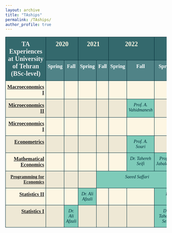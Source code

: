 ```yaml
---
layout: archive
title: "TAships"
permalink: /TAships/
author_profile: true
---
```


<table style="border-collapse:collapse;border-color:#93a1a1;border-spacing:0" class="tg"><thead>
<tr><th style="background-color:#34696d;border-color:#002b36;border-style:solid;border-width:1px;color:#efefef;font-family:Georgia, serif !important;font-size:20px;font-weight:bold;overflow:hidden;padding:10px 5px;text-align:center;vertical-align:top;word-break:normal" colspan="2" rowspan="2">TA Experiences<br>at University of Tehran<br>(BSc-level)</th><th style="background-color:#34696d;border-color:#002b36;border-style:solid;border-width:1px;color:#fdf6e3;font-family:Georgia, serif !important;font-size:20px;font-weight:bold;overflow:hidden;padding:10px 5px;text-align:center;vertical-align:top;word-break:normal" colspan="2">2020</th><th style="background-color:#34696d;border-color:#002b36;border-style:solid;border-width:1px;color:#fdf6e3;font-family:Georgia, serif !important;font-size:20px;font-weight:bold;overflow:hidden;padding:10px 5px;text-align:center;vertical-align:top;word-break:normal" colspan="2">2021</th>
<th style="background-color:#34696d;border-color:#002b36;border-style:solid;border-width:1px;color:#fdf6e3;font-family:Georgia, serif !important;font-size:20px;font-weight:bold;overflow:hidden;padding:10px 5px;text-align:center;vertical-align:top;word-break:normal" colspan="2">2022</th><th style="background-color:#34696d;border-color:#002b36;border-style:solid;border-width:1px;color:#fdf6e3;font-family:Georgia, serif !important;font-size:20px;font-weight:bold;overflow:hidden;padding:10px 5px;text-align:center;vertical-align:top;word-break:normal" colspan="2">2023</th></tr>
<tr><th style="background-color:#508387;border-color:#002b36;border-style:solid;border-width:1px;color:#ffffff;font-family:Georgia, serif !important;font-size:16px;font-weight:bold;overflow:hidden;padding:10px 5px;text-align:center;vertical-align:top;word-break:normal">Spring</th><th style="background-color:#508387;border-color:#002b36;border-style:solid;border-width:1px;color:#ffffff;font-family:Georgia, serif !important;font-size:16px;font-weight:bold;overflow:hidden;padding:10px 5px;text-align:center;vertical-align:top;word-break:normal">Fall</th><th style="background-color:#508387;border-color:#002b36;border-style:solid;border-width:1px;color:#ffffff;font-family:Georgia, serif !important;font-size:16px;font-weight:bold;overflow:hidden;padding:10px 5px;text-align:center;vertical-align:top;word-break:normal">Spring</th>
<th style="background-color:#508387;border-color:#002b36;border-style:solid;border-width:1px;color:#ffffff;font-family:Georgia, serif !important;font-size:16px;font-weight:bold;overflow:hidden;padding:10px 5px;text-align:center;vertical-align:top;word-break:normal">Fall</th><th style="background-color:#508387;border-color:#002b36;border-style:solid;border-width:1px;color:#ffffff;font-family:Georgia, serif !important;font-size:16px;font-weight:bold;overflow:hidden;padding:10px 5px;text-align:center;vertical-align:top;word-break:normal">Spring</th><th style="background-color:#508387;border-color:#002b36;border-style:solid;border-width:1px;color:#ffffff;font-family:Georgia, serif !important;font-size:16px;font-weight:bold;overflow:hidden;padding:10px 5px;text-align:center;vertical-align:top;word-break:normal">Fall</th>
<th style="background-color:#508387;border-color:#002b36;border-style:solid;border-width:1px;color:#ffffff;font-family:Georgia, serif !important;font-size:16px;font-weight:bold;overflow:hidden;padding:10px 5px;text-align:center;vertical-align:top;word-break:normal">Spring</th><th style="background-color:#508387;border-color:#002b36;border-style:solid;border-width:1px;color:#ffffff;font-family:Georgia, serif !important;font-size:16px;font-weight:bold;overflow:hidden;padding:10px 5px;text-align:center;vertical-align:top;word-break:normal">Fall</th></tr>
</thead>
<tbody>
<tr><td style="background-color:#fdf6e3;border-color:#002b36;border-style:solid;border-width:1px;color:#002b36;font-family:Georgia, serif !important;font-size:16px;font-weight:bold;overflow:hidden;padding:10px 5px;text-align:right;vertical-align:top;word-break:normal" colspan="2"><a href="https://www.dropbox.com/scl/fo/vh9hqig720chc0341pn0e/ABpnS633-q1Lies3luIrfJs?rlkey=vth1lk6vrr5trwgrhlu0rcisk&st=plaocl13&dl=0" target="_blank" rel="noopener noreferrer">Macroeconomics I</a></td><td style="background-color:#fdf6e3;border-color:#002b36;border-style:solid;border-width:1px;color:#002b36;font-family:Georgia, serif !important;font-size:14px;font-style:italic;overflow:hidden;padding:10px 5px;text-align:center;vertical-align:top;word-break:normal"></td>
<td style="background-color:#fdf6e3;border-color:#002b36;border-style:solid;border-width:1px;color:#002b36;font-family:Georgia, serif !important;font-size:14px;font-style:italic;overflow:hidden;padding:10px 5px;text-align:center;vertical-align:top;word-break:normal"></td><td style="background-color:#fdf6e3;border-color:#002b36;border-style:solid;border-width:1px;color:#002b36;font-family:Georgia, serif !important;font-size:14px;font-style:italic;overflow:hidden;padding:10px 5px;text-align:center;vertical-align:top;word-break:normal"></td><td style="background-color:#fdf6e3;border-color:#002b36;border-style:solid;border-width:1px;color:#002b36;font-family:Georgia, serif !important;font-size:14px;font-style:italic;overflow:hidden;padding:10px 5px;text-align:center;vertical-align:top;word-break:normal"></td>
<td style="background-color:#fdf6e3;border-color:#002b36;border-style:solid;border-width:1px;color:#002b36;font-family:Georgia, serif !important;font-size:14px;font-style:italic;overflow:hidden;padding:10px 5px;text-align:center;vertical-align:top;word-break:normal"></td><td style="background-color:#fdf6e3;border-color:#002b36;border-style:solid;border-width:1px;color:#002b36;font-family:Georgia, serif !important;font-size:14px;font-style:italic;overflow:hidden;padding:10px 5px;text-align:center;vertical-align:top;word-break:normal"></td><td style="background-color:#fdf6e3;border-color:#002b36;border-style:solid;border-width:1px;color:#002b36;font-family:Georgia, serif !important;font-size:14px;font-style:italic;overflow:hidden;padding:10px 5px;text-align:center;vertical-align:top;word-break:normal"></td>
<td style="background-color:#7ecbb9;border-color:#002b36;border-style:solid;border-width:1px;color:#002b36;font-family:Georgia, serif !important;font-size:14px;font-style:italic;overflow:hidden;padding:10px 5px;text-align:center;vertical-align:top;word-break:normal">Prof. M. Nouri</td></tr>
<tr><td style="background-color:#eee8d5;border-color:#002b36;border-style:solid;border-width:1px;color:#002b36;font-family:Georgia, serif !important;font-size:16px;font-weight:bold;overflow:hidden;padding:10px 5px;text-align:right;vertical-align:top;word-break:normal" colspan="2"><a href="https://www.dropbox.com/scl/fo/oklxdu57y23nkr1dp1vb0/AEehiy_CyDZZ_WEIvVEp2YA?rlkey=jnk0vhw2d181yjb190wym0pli&st=81mjyxkc&dl=0" target="_blank" rel="noopener noreferrer">Microeconomics II</a></td><td style="background-color:#eee8d5;border-color:#002b36;border-style:solid;border-width:1px;color:#002b36;font-family:Georgia, serif !important;font-size:14px;font-style:italic;overflow:hidden;padding:10px 5px;text-align:center;vertical-align:top;word-break:normal"></td>
<td style="background-color:#eee8d5;border-color:#002b36;border-style:solid;border-width:1px;color:#002b36;font-family:Georgia, serif !important;font-size:14px;font-style:italic;overflow:hidden;padding:10px 5px;text-align:center;vertical-align:top;word-break:normal"></td><td style="background-color:#eee8d5;border-color:#002b36;border-style:solid;border-width:1px;color:#002b36;font-family:Georgia, serif !important;font-size:14px;font-style:italic;overflow:hidden;padding:10px 5px;text-align:center;vertical-align:top;word-break:normal"></td><td style="background-color:#eee8d5;border-color:#002b36;border-style:solid;border-width:1px;color:#002b36;font-family:Georgia, serif !important;font-size:14px;font-style:italic;overflow:hidden;padding:10px 5px;text-align:center;vertical-align:top;word-break:normal"></td>
<td style="background-color:#eee8d5;border-color:#002b36;border-style:solid;border-width:1px;color:#002b36;font-family:Georgia, serif !important;font-size:14px;font-style:italic;overflow:hidden;padding:10px 5px;text-align:center;vertical-align:top;word-break:normal"></td><td style="background-color:#7ecbb9;border-color:#002b36;border-style:solid;border-width:1px;color:#002b36;font-family:Georgia, serif !important;font-size:14px;font-style:italic;overflow:hidden;padding:10px 5px;text-align:center;vertical-align:top;word-break:normal">Prof. A. Vahidmanesh</td><td style="background-color:#eee8d5;border-color:#002b36;border-style:solid;border-width:1px;color:#002b36;font-family:Georgia, serif !important;font-size:14px;font-style:italic;overflow:hidden;padding:10px 5px;text-align:center;vertical-align:top;word-break:normal"></td>
<td style="background-color:#eee8d5;border-color:#002b36;border-style:solid;border-width:1px;color:#002b36;font-family:Georgia, serif !important;font-size:14px;font-style:italic;overflow:hidden;padding:10px 5px;text-align:center;vertical-align:top;word-break:normal"></td></tr>
<tr><td style="background-color:#fdf6e3;border-color:#002b36;border-style:solid;border-width:1px;color:#002b36;font-family:Georgia, serif !important;font-size:16px;font-weight:bold;overflow:hidden;padding:10px 5px;text-align:right;vertical-align:top;word-break:normal" colspan="2"><a href="https://www.dropbox.com/scl/fo/oklxdu57y23nkr1dp1vb0/AEehiy_CyDZZ_WEIvVEp2YA?rlkey=jnk0vhw2d181yjb190wym0pli&st=81mjyxkc&dl=0" target="_blank" rel="noopener noreferrer">Microeconomics I</a></td><td style="background-color:#fdf6e3;border-color:#002b36;border-style:solid;border-width:1px;color:#002b36;font-family:Georgia, serif !important;font-size:14px;font-style:italic;overflow:hidden;padding:10px 5px;text-align:center;vertical-align:top;word-break:normal"></td>
<td style="background-color:#fdf6e3;border-color:#002b36;border-style:solid;border-width:1px;color:#002b36;font-family:Georgia, serif !important;font-size:14px;font-style:italic;overflow:hidden;padding:10px 5px;text-align:center;vertical-align:top;word-break:normal"></td><td style="background-color:#fdf6e3;border-color:#002b36;border-style:solid;border-width:1px;color:#002b36;font-family:Georgia, serif !important;font-size:14px;font-style:italic;overflow:hidden;padding:10px 5px;text-align:center;vertical-align:top;word-break:normal"></td><td style="background-color:#fdf6e3;border-color:#002b36;border-style:solid;border-width:1px;color:#002b36;font-family:Georgia, serif !important;font-size:14px;font-style:italic;overflow:hidden;padding:10px 5px;text-align:center;vertical-align:top;word-break:normal"></td>
<td style="background-color:#fdf6e3;border-color:#002b36;border-style:solid;border-width:1px;color:#002b36;font-family:Georgia, serif !important;font-size:14px;font-style:italic;overflow:hidden;padding:10px 5px;text-align:center;vertical-align:top;word-break:normal"></td><td style="background-color:#fdf6e3;border-color:#002b36;border-style:solid;border-width:1px;color:#002b36;font-family:Georgia, serif !important;font-size:14px;font-style:italic;overflow:hidden;padding:10px 5px;text-align:center;vertical-align:top;word-break:normal"></td><td style="background-color:#fdf6e3;border-color:#002b36;border-style:solid;border-width:1px;color:#002b36;font-family:Georgia, serif !important;font-size:14px;font-style:italic;overflow:hidden;padding:10px 5px;text-align:center;vertical-align:top;word-break:normal"></td>
<td style="background-color:#7ecbb9;border-color:#002b36;border-style:solid;border-width:1px;color:#002b36;font-family:Georgia, serif !important;font-size:14px;font-style:italic;overflow:hidden;padding:10px 5px;text-align:center;vertical-align:top;word-break:normal">Prof. N. Behradmehr</td></tr>
<tr><td style="background-color:#eee8d5;border-color:#002b36;border-style:solid;border-width:1px;color:#002b36;font-family:Georgia, serif !important;font-size:16px;font-weight:bold;overflow:hidden;padding:10px 5px;text-align:right;vertical-align:top;word-break:normal" colspan="2"><a href="https://www.dropbox.com/scl/fo/xz3ti0nouc26wlzvi1x4s/AB_b4ZmIJyx0bux8qOEjjvU?rlkey=2ypkw5a9nzj50r8qn70ep5a26&st=pgv9aeiw&dl=0" target="_blank" rel="noopener noreferrer">Econometrics</a></td><td style="background-color:#eee8d5;border-color:#002b36;border-style:solid;border-width:1px;color:#002b36;font-family:Georgia, serif !important;font-size:14px;font-style:italic;overflow:hidden;padding:10px 5px;text-align:center;vertical-align:top;word-break:normal"></td>
<td style="background-color:#eee8d5;border-color:#002b36;border-style:solid;border-width:1px;color:#002b36;font-family:Georgia, serif !important;font-size:14px;font-style:italic;overflow:hidden;padding:10px 5px;text-align:center;vertical-align:top;word-break:normal"></td><td style="background-color:#eee8d5;border-color:#002b36;border-style:solid;border-width:1px;color:#002b36;font-family:Georgia, serif !important;font-size:14px;font-style:italic;overflow:hidden;padding:10px 5px;text-align:center;vertical-align:top;word-break:normal"></td><td style="background-color:#eee8d5;border-color:#002b36;border-style:solid;border-width:1px;color:#002b36;font-family:Georgia, serif !important;font-size:14px;font-style:italic;overflow:hidden;padding:10px 5px;text-align:center;vertical-align:top;word-break:normal"></td>
<td style="background-color:#eee8d5;border-color:#002b36;border-style:solid;border-width:1px;color:#002b36;font-family:Georgia, serif !important;font-size:14px;font-style:italic;overflow:hidden;padding:10px 5px;text-align:center;vertical-align:top;word-break:normal"></td><td style="background-color:#7ecbb9;border-color:#002b36;border-style:solid;border-width:1px;color:#002b36;font-family:Georgia, serif !important;font-size:14px;font-style:italic;overflow:hidden;padding:10px 5px;text-align:center;vertical-align:top;word-break:normal">Prof. A. Souri</td><td style="background-color:#eee8d5;border-color:#002b36;border-style:solid;border-width:1px;color:#002b36;font-family:Georgia, serif !important;font-size:14px;font-style:italic;overflow:hidden;padding:10px 5px;text-align:center;vertical-align:top;word-break:normal"></td>
<td style="background-color:#7ecbb9;border-color:#002b36;border-style:solid;border-width:1px;color:#002b36;font-family:Georgia, serif !important;font-size:14px;font-style:italic;overflow:hidden;padding:10px 5px;text-align:center;vertical-align:top;word-break:normal">Dr. Saeed Tajrishy</td></tr>
<tr><td style="background-color:#fdf6e3;border-color:#002b36;border-style:solid;border-width:1px;color:#002b36;font-family:Georgia, serif !important;font-size:16px;font-weight:bold;overflow:hidden;padding:10px 5px;text-align:right;vertical-align:top;word-break:normal" colspan="2"><a href="https://www.dropbox.com/scl/fo/4pn4efssgd9sf0fkdqlgc/AKulHa3Gb3e5cAsCRKw8K9w?rlkey=pmughv6l8n378cqz56jlgl6io&st=qihgd2bn&dl=0" target="_blank" rel="noopener noreferrer">Mathematical Economics</a></td><td style="background-color:#fdf6e3;border-color:#002b36;border-style:solid;border-width:1px;color:#002b36;font-family:Georgia, serif !important;font-size:14px;font-style:italic;overflow:hidden;padding:10px 5px;text-align:center;vertical-align:top;word-break:normal"></td>
<td style="background-color:#fdf6e3;border-color:#002b36;border-style:solid;border-width:1px;color:#002b36;font-family:Georgia, serif !important;font-size:14px;font-style:italic;overflow:hidden;padding:10px 5px;text-align:center;vertical-align:top;word-break:normal"></td><td style="background-color:#fdf6e3;border-color:#002b36;border-style:solid;border-width:1px;color:#002b36;font-family:Georgia, serif !important;font-size:14px;font-style:italic;overflow:hidden;padding:10px 5px;text-align:center;vertical-align:top;word-break:normal"></td><td style="background-color:#fdf6e3;border-color:#002b36;border-style:solid;border-width:1px;color:#002b36;font-family:Georgia, serif !important;font-size:14px;font-style:italic;overflow:hidden;padding:10px 5px;text-align:center;vertical-align:top;word-break:normal"></td>
<td style="background-color:#fdf6e3;border-color:#002b36;border-style:solid;border-width:1px;color:#002b36;font-family:Georgia, serif !important;font-size:14px;font-style:italic;overflow:hidden;padding:10px 5px;text-align:center;vertical-align:top;word-break:normal"></td><td style="background-color:#7ecbb9;border-color:#002b36;border-style:solid;border-width:1px;color:#002b36;font-family:Georgia, serif !important;font-size:14px;font-style:italic;overflow:hidden;padding:10px 5px;text-align:center;vertical-align:top;word-break:normal">Dr. Tahereh Seifi</td><td style="background-color:#7ecbb9;border-color:#002b36;border-style:solid;border-width:1px;color:#002b36;font-family:Georgia, serif !important;font-size:14px;font-style:italic;overflow:hidden;padding:10px 5px;text-align:center;vertical-align:top;word-break:normal">Prof. F. Jabalameli</td>
<td style="background-color:#fdf6e3;border-color:#002b36;border-style:solid;border-width:1px;color:#002b36;font-family:Georgia, serif !important;font-size:14px;font-style:italic;overflow:hidden;padding:10px 5px;text-align:center;vertical-align:top;word-break:normal"></td></tr>
<tr><td style="background-color:#eee8d5;border-color:#002b36;border-style:solid;border-width:1px;color:#002b36;font-family:Georgia, serif !important;font-size:14px;font-weight:bold;overflow:hidden;padding:10px 5px;text-align:right;vertical-align:top;word-break:normal" colspan="2"><a href="https://github.com/ErfanRMN/Python-for-Economics-Series" target="_blank" rel="noopener noreferrer">Programming for Economics</a></td><td style="background-color:#eee8d5;border-color:#002b36;border-style:solid;border-width:1px;color:#002b36;font-family:Georgia, serif !important;font-size:14px;font-style:italic;overflow:hidden;padding:10px 5px;text-align:center;vertical-align:top;word-break:normal"></td><td style="background-color:#eee8d5;border-color:#002b36;border-style:solid;border-width:1px;color:#002b36;font-family:Georgia, serif !important;font-size:14px;font-style:italic;overflow:hidden;padding:10px 5px;text-align:center;vertical-align:top;word-break:normal"></td>
<td style="background-color:#eee8d5;border-color:#002b36;border-style:solid;border-width:1px;color:#002b36;font-family:Georgia, serif !important;font-size:14px;font-style:italic;overflow:hidden;padding:10px 5px;text-align:center;vertical-align:top;word-break:normal"></td><td style="background-color:#7ecbb9;border-color:#002b36;border-style:solid;border-width:1px;color:#002b36;font-family:Georgia, serif !important;font-size:14px;font-style:italic;overflow:hidden;padding:10px 5px;text-align:center;vertical-align:top;word-break:normal" colspan="4">Saeed Saffari</td><td style="background-color:#eee8d5;border-color:#002b36;border-style:solid;border-width:1px;color:#002b36;font-family:Georgia, serif !important;font-size:14px;font-style:italic;overflow:hidden;padding:10px 5px;text-align:center;vertical-align:top;word-break:normal"></td></tr>
<tr><td style="background-color:#fdf6e3;border-color:#002b36;border-style:solid;border-width:1px;color:#002b36;font-family:Georgia, serif !important;font-size:16px;font-weight:bold;overflow:hidden;padding:10px 5px;text-align:right;vertical-align:top;word-break:normal" colspan="2"><a href="https://www.dropbox.com/scl/fo/brb4l0obb8h15vg8d5u67/ACJYU0MUAJN5bkygRl3sF_M?rlkey=lsxjbwvwzi4t2a32qe8oltqiw&st=03z80k2f&dl=0" target="_blank" rel="noopener noreferrer">Statistics II</a></td><td style="background-color:#fdf6e3;border-color:#002b36;border-style:solid;border-width:1px;color:#002b36;font-family:Georgia, serif !important;font-size:14px;font-style:italic;overflow:hidden;padding:10px 5px;text-align:center;vertical-align:top;word-break:normal"></td>
<td style="background-color:#fdf6e3;border-color:#002b36;border-style:solid;border-width:1px;color:#002b36;font-family:Georgia, serif !important;font-size:14px;font-style:italic;overflow:hidden;padding:10px 5px;text-align:center;vertical-align:top;word-break:normal"></td><td style="background-color:#7ecbb9;border-color:#002b36;border-style:solid;border-width:1px;color:#002b36;font-family:Georgia, serif !important;font-size:14px;font-style:italic;overflow:hidden;padding:10px 5px;text-align:center;vertical-align:top;word-break:normal">Dr. Ali Afzali</td><td style="background-color:#fdf6e3;border-color:#002b36;border-style:solid;border-width:1px;color:#002b36;font-family:Georgia, serif !important;font-size:14px;font-style:italic;overflow:hidden;padding:10px 5px;text-align:center;vertical-align:top;word-break:normal"></td>
<td style="background-color:#fdf6e3;border-color:#002b36;border-style:solid;border-width:1px;color:#002b36;font-family:Georgia, serif !important;font-size:14px;font-style:italic;overflow:hidden;padding:10px 5px;text-align:center;vertical-align:top;word-break:normal"></td><td style="background-color:#fdf6e3;border-color:#002b36;border-style:solid;border-width:1px;color:#002b36;font-family:Georgia, serif !important;font-size:14px;font-style:italic;overflow:hidden;padding:10px 5px;text-align:center;vertical-align:top;word-break:normal"></td><td style="background-color:#7ecbb9;border-color:#002b36;border-style:solid;border-width:1px;color:#002b36;font-family:Georgia, serif !important;font-size:14px;font-style:italic;overflow:hidden;padding:10px 5px;text-align:center;vertical-align:top;word-break:normal" colspan="2">Prof. M. Nouri</td></tr>
<tr><td style="background-color:#eee8d5;border-color:#002b36;border-style:solid;border-width:1px;color:#002b36;font-family:Georgia, serif !important;font-size:16px;font-weight:bold;overflow:hidden;padding:10px 5px;text-align:right;vertical-align:top;word-break:normal" colspan="2"><a href="https://www.dropbox.com/scl/fo/brb4l0obb8h15vg8d5u67/ACJYU0MUAJN5bkygRl3sF_M?rlkey=lsxjbwvwzi4t2a32qe8oltqiw&st=03z80k2f&dl=0" target="_blank" rel="noopener noreferrer">Statistics I</a></td><td style="background-color:#eee8d5;border-color:#002b36;border-style:solid;border-width:1px;color:#002b36;font-family:Georgia, serif !important;font-size:14px;font-style:italic;overflow:hidden;padding:10px 5px;text-align:center;vertical-align:top;word-break:normal"></td>
<td style="background-color:#7ecbb9;border-color:#002b36;border-style:solid;border-width:1px;color:#002b36;font-family:Georgia, serif !important;font-size:14px;font-style:italic;overflow:hidden;padding:10px 5px;text-align:center;vertical-align:top;word-break:normal">Dr. Ali Afzali</td><td style="background-color:#eee8d5;border-color:#002b36;border-style:solid;border-width:1px;color:#002b36;font-family:Georgia, serif !important;font-size:14px;font-style:italic;overflow:hidden;padding:10px 5px;text-align:center;vertical-align:top;word-break:normal"></td><td style="background-color:#eee8d5;border-color:#002b36;border-style:solid;border-width:1px;color:#002b36;font-family:Georgia, serif !important;font-size:14px;font-style:italic;overflow:hidden;padding:10px 5px;text-align:center;vertical-align:top;word-break:normal"></td>
<td style="background-color:#eee8d5;border-color:#002b36;border-style:solid;border-width:1px;color:#002b36;font-family:Georgia, serif !important;font-size:14px;font-style:italic;overflow:hidden;padding:10px 5px;text-align:center;vertical-align:top;word-break:normal"></td><td style="background-color:#eee8d5;border-color:#002b36;border-style:solid;border-width:1px;color:#002b36;font-family:Georgia, serif !important;font-size:14px;font-style:italic;overflow:hidden;padding:10px 5px;text-align:center;vertical-align:top;word-break:normal"></td><td style="background-color:#7ecbb9;border-color:#002b36;border-style:solid;border-width:1px;color:#002b36;font-family:Georgia, serif !important;font-size:14px;font-style:italic;overflow:hidden;padding:10px 5px;text-align:center;vertical-align:top;word-break:normal">Dr. Tahereh Seifi</td>
<td style="background-color:#eee8d5;border-color:#002b36;border-style:solid;border-width:1px;color:#002b36;font-family:Georgia, serif !important;font-size:14px;font-style:italic;overflow:hidden;padding:10px 5px;text-align:center;vertical-align:top;word-break:normal"></td></tr>
</tbody></table>
